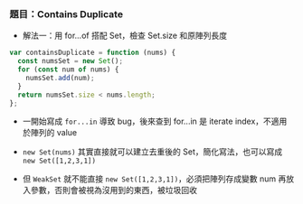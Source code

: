 ### 題目：Contains Duplicate

- 解法一：用 for...of 搭配 Set，檢查 Set.size 和原陣列長度

```js
var containsDuplicate = function (nums) {
  const numsSet = new Set();
  for (const num of nums) {
    numsSet.add(num);
  }
  return numsSet.size < nums.length;
};
```

- 一開始寫成 `for...in` 導致 bug，後來查到 for...in 是 iterate index，不適用於陣列的 value

- `new Set(nums)` 其實直接就可以建立去重後的 Set，簡化寫法，也可以寫成 `new Set([1,2,3,1])`

- 但 `WeakSet` 就不能直接 `new Set([1,2,3,1])`，必須把陣列存成變數 num 再放入參數，否則會被視為沒用到的東西，被垃圾回收
